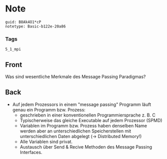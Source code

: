 # Note
```
guid: B8Ak4O1*cP
notetype: Basic-b122e-20a86
```

### Tags
```
5_1_mpi
```

## Front
Was sind wesentliche Merkmale des Message Passing Paradigmas?

## Back
<ul>
  <li>Auf jedem Prozessors in einem "message passing" Programm
  läuft genau ein Programm bzw. Prozess:
    <ul>
      <li>geschrieben in einer konventionellen Programmiersprache
      z. B. C
      <li>Typischerweise das gleiche Executable auf jedem Prozessor
      (SPMD)
      <li>Variablen im Programm bzw. Prozess haben denselben Name
      werden aber an unterschiedlichen Speicherstellen mit
      unterschiedlichen Daten abgelegt (→ Distributed Memory!)
      <li>Alle Variablen sind privat.
      <li>Austausch über Send & Recive Methoden des Message Passing
      Interfaces.
    </ul>
</ul>
